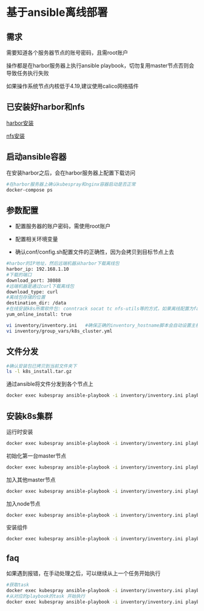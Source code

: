 # 基于ansible离线部署

## 需求

需要知道各个服务器节点的账号密码，且需root账户

操作都是在harbor服务器上执行ansible playbook，切勿复用master节点否则会导致任务执行失败

如果操作系统节点内核低于4.19,建议使用calico网络插件

## 已安装好harbor和nfs

[harbor安装](./harbor.md)

[nfs安装](./nfs.md)


## 启动ansible容器

在安装harbor之后，会在harbor服务器上配置下载访问

```bash
#在harbor服务器上确认kubespray和nginx容器启动是否正常
docker-compose ps
```

## 参数配置

- 配置服务器的账户密码，需使用root账户

- 配置相关环境变量

- 确认conf/config.sh配置文件的正确性，因为会拷贝到目标节点上去


```bash
#harbor的IP地址，然后远端机器从harbor下载离线包
harbor_ip: 192.168.1.10
#下载的端口
download_port: 38088
#远端机器是通过curl下载离线包
download_type: curl
#离线包存储的位置
destination_dir: /data
#在线安装k8s所需软件包: conntrack socat tc nfs-utils等的方式，如果离线配置为false,离线只支持centos8的包，nfs可能会在麒麟服务器上安装失败,安装失败则需要手动处理
yum_online_install: true
```
```bash
vi inventory/inventory.ini   #确保正确的inventory_hostname脚本会自动设置主机名，inventory_hostname会做为k8s节点注册的名称
vi inventory/group_vars/k8s_cluster.yml
```

## 文件分发


```bash
#确认安装包已拷贝到当前文件夹下
ls -l k8s_install.tar.gz
```

通过ansible将文件分发到各个节点上
```bash
docker exec kubespray ansible-playbook -i inventory/inventory.ini playbooks/1.copy-k8s-install.yml
```

## 安装k8s集群

运行时安装
```bash
docker exec kubespray ansible-playbook -i inventory/inventory.ini playbooks/2.env.yml
```

初始化第一台master节点
```bash
docker exec kubespray ansible-playbook -i inventory/inventory.ini playbooks/3.first-master-install.yml
```

加入其他master节点
```bash
docker exec kubespray ansible-playbook -i inventory/inventory.ini playbooks/4.other-master.yml
```

加入node节点
```bash
docker exec kubespray ansible-playbook -i inventory/inventory.ini playbooks/5.join-node.yml
```

安装组件
```bash
docker exec kubespray ansible-playbook -i inventory/inventory.ini playbooks/6.addon-install.yml
```

## faq

如果遇到报错，在手动处理之后，可以继续从上一个任务开始执行
```bash
#获取task
docker exec kubespray ansible-playbook -i inventory/inventory.ini playbooks/2.env.yml --list-tasks
#从对应的playbook的task 开始执行
docker exec kubespray ansible-playbook -i inventory/inventory.ini playbooks/2.env.yml --start-at-task="Task 2"
```